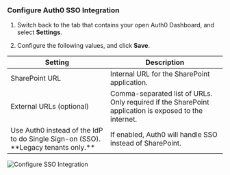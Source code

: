 ### Configure Auth0 SSO Integration

1. Switch back to the tab that contains your open Auth0 Dashboard, and select **Settings**.

2. Configure the following values, and click **Save**.

<table class="table">
    <thead>
        <tr>
            <th><strong>Setting</strong></th>
            <th><strong>Description</strong></th>
        </tr>
    </thead>
    <tbody>
        <tr>
            <td>SharePoint URL</td>
            <td>Internal URL for the SharePoint application.</td>
        </tr>
        <tr>
            <td>External URLs (optional)</td>
            <td>Comma-separated list of URLs. Only required if the SharePoint application is exposed to the internet.</td>
        </tr>
        <tr>
            <td>Use Auth0 instead of the IdP to do Single Sign-on (SSO). **Legacy tenants only.**</td>
            <td>If enabled, Auth0 will handle SSO instead of SharePoint.</td>
        </tr>
    </tbody>
</table>

![Configure SSO Integration](https://auth0.com/docs/media/articles/dashboard/sso-integrations/settings-sharepoint.png)
